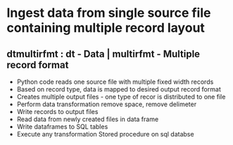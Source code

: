 # Ingest data from single source file containing multiple record layout
## dtmultirfmt : dt - Data  |  multirfmt - Multiple record format
<ul>
<li>Python code reads one source file with multiple fixed width records</li>
<li>Based on record type, data is mapped to desired output record format</li>
<li>Creates multiple output files - one type of recor is distributed to one file</li>
<li>Perform data transformation remove space, remove delimeter</li>
<li>Write records to output files </li>
  <li>Read data from newly created files in data frame </li>
  <li>Write dataframes to SQL tables</li>
  <li>Execute any transformation Stored procedure on sql databse</li>
</ul>
 